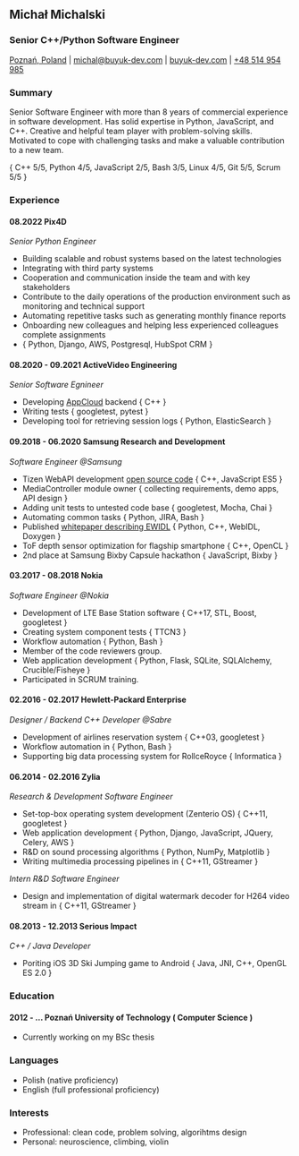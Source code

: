 ## Michał Michalski

### Senior C++/Python Software Engineer

[Poznań, Poland][1] | [michal@buyuk-dev.com][2] | [buyuk-dev.com][3] | [+48 514 954 985][4]

### Summary

Senior Software Engineer with more than 8 years of commercial experience in software development.
Has solid expertise in Python, JavaScript, and C++.
Creative and helpful team player with problem-solving skills.
Motivated to cope with challenging tasks and make a valuable contribution to a new team.

{ C++ 5/5, Python 4/5, JavaScript 2/5, Bash 3/5, Linux 4/5, Git 5/5, Scrum 5/5 }

### Experience

#### 08.2022 Pix4D

*Senior Python Engineer*

+ Building scalable and robust systems based on the latest technologies
+ Integrating with third party systems
+ Cooperation and communication inside the team and with key stakeholders
+ Contribute to the daily operations of the production environment such as monitoring and technical support
+ Automating repetitive tasks such as generating monthly finance reports
+ Onboarding new colleagues and helping less experienced colleagues complete assignments
+ { Python, Django, AWS, Postgresql, HubSpot CRM }

#### 08.2020 - 09.2021 ActiveVideo Engineering

*Senior Software Egnineer*

+ Developing [AppCloud][6] backend { C++ }
+ Writing tests { googletest, pytest }
+ Developing tool for retrieving session logs { Python, ElasticSearch }

#### 09.2018 - 06.2020 Samsung Research and Development

*Software Engineer @Samsung*

+ Tizen WebAPI development [open source code][5] { C++, JavaScript ES5 }
+ MediaController module owner { collecting requirements, demo apps, API design }
+ Adding unit tests to untested code base { googletest, Mocha, Chai }
+ Automating common tasks { Python, JIRA, Bash }
+ Published [whitepaper describing EWIDL][7] { Python, C++, WebIDL, Doxygen }
+ ToF depth sensor optimization for flagship smartphone { C++, OpenCL }
+ 2nd place at Samsung Bixby Capsule hackathon { JavaScript, Bixby }

#### 03.2017 - 08.2018 Nokia

*Software Engineer @Nokia*

+ Development of LTE Base Station software { C++17, STL, Boost, googletest }
+ Creating system component tests { TTCN3 }
+ Workflow automation { Python, Bash }
+ Member of the code reviewers group.
+ Web application development { Python, Flask, SQLite, SQLAlchemy, Crucible/Fisheye }
+ Participated in SCRUM training.

#### 02.2016 - 02.2017 Hewlett-Packard Enterprise

*Designer / Backend C++ Developer @Sabre*

+ Development of airlines reservation system { C++03, googletest }
+ Workflow automation in { Python, Bash }
+ Supporting big data processing system for RollceRoyce { Informatica }

#### 06.2014 - 02.2016 Zylia

*Research & Development Software Engineer*

+ Set-top-box operating system development (Zenterio OS) { C++11, googletest }
+ Web application development { Python, Django, JavaScript, JQuery, Celery, AWS }
+ R&D on sound processing algorithms { Python, NumPy, Matplotlib }
+ Writing multimedia processing pipelines in { C++11, GStreamer }

*Intern R&D Software Engineer*

+ Design and implementation of digital watermark decoder for H264 video stream in { C++11, GStreamer }

#### 08.2013 - 12.2013 Serious Impact

*C++ / Java Developer*

+ Poriting iOS 3D Ski Jumping game to Android { Java, JNI, C++, OpenGL ES 2.0 }

### Education

#### 2012 - ... Poznań University of Technology ( Computer Science )

+ Currently working on my BSc thesis

### Languages

+ Polish (native proficiency)
+ English (full professional proficiency)

### Interests

* Professional: clean code, problem solving, algorihtms design
* Personal: neuroscience, climbing, violin

[1]: https://goo.gl/maps/qAdy1uoFEL4WnwPM6
[2]: mailto:michal@buyuk-dev.com
[3]: https://buyuk-dev.com
[4]: tel:+48514954985

[5]: https://review.tizen.org/git/?p=platform%2Fcore%2Fapi%2Fwebapi-plugins.git&a=search&h=refs%2Fheads%2Ftizen&st=author&s=Michal+Michalski
[6]: https://www.activevideo.com/appcloud
[7]: https://ieeexplore.ieee.org/document/9240696

